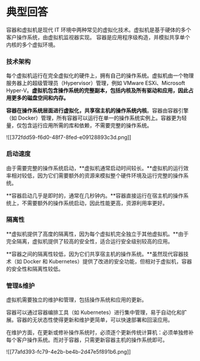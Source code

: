 # 典型回答
容器和虚拟机是现代 IT 环境中两种常见的虚拟化技术。虚拟机是基于硬体的多个客户操作系统，由虚拟机监视器实现。 容器是应用程序级构造，并模拟共享单个内核的多个虚拟环境。



### 技术架构
<font style="color:rgb(13, 13, 13);">每个虚拟机运行在完全虚拟化的硬件上，拥有自己的操作系统。虚拟机由一个物理服务器上的超级管理员（Hypervisor）管理，例如 VMware ESXi、Microsoft Hyper-V。</font>**<font style="color:rgb(13, 13, 13);">虚拟机包含操作系统的完整副本，包括内核及所有驱动和应用，因此占用更多的磁盘空间和内存。</font>**



**<font style="color:rgb(13, 13, 13);">容器在操作系统层面进行虚拟化，共享宿主机的操作系统内核</font>**<font style="color:rgb(13, 13, 13);">。容器由容器引擎（如 Docker）管理，所有容器可以运行在单一的操作系统实例上。容器更为轻量，仅包含运行应用所需的库和依赖，不需要完整的操作系统。</font>

![[372fdd59-f6d0-48f7-8fed-e09128893c3d.png]]

### 启动速度
由于需要完整的操作系统启动，**虚拟机通常启动时间较长。**虚拟机的运行效率相对较低，因为它们需要额外的资源来模拟整个硬件环境及运行完整的操作系统。



**容器启动几乎是即时的，通常在几秒钟内。**容器直接运行在宿主机的操作系统上，不需要额外的操作系统启动，因此性能更高，资源利用率更好。



### 隔离性


**虚拟机提供了高度的隔离性，因为每个虚拟机完全独立于其他虚拟机。**由于完全隔离，虚拟机提供了较高的安全性，适合运行安全级别较高的应用。



**容器之间的隔离性较低，因为它们共享宿主机的操作系统。**虽然现代容器技术（如 Docker 和 Kubernetes）提供了改进的安全功能，但相对于虚拟机，容器的安全性和隔离性较低。



### 管理&维护
虚拟机需要独立的维护和管理，包括操作系统和应用的更新。



容器可以通过容器编排工具（如 Kubernetes）进行集中管理，易于自动化和扩展。容器的无状态性使得更新和维护更简单，可以快速部署和回滚应用。



在维护方面，在更新或修补操作系统时，必须逐个更新传统计算机：必须单独修补每个客户操作系统。而对于容器，只需更新容器主机的操作系统即可。



![[77afd393-fc79-4e2b-be4b-2d47e5f891b6.png]]

  




